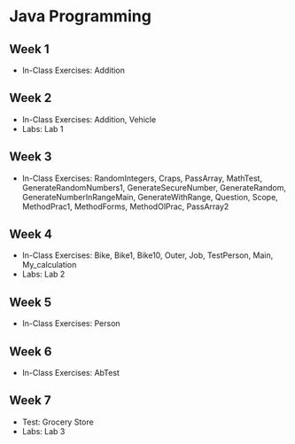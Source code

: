 # Java Programming

## Week 1

- In-Class Exercises: Addition

## Week 2

- In-Class Exercises: Addition, Vehicle
- Labs: Lab 1

## Week 3

- In-Class Exercises: RandomIntegers, Craps, PassArray, MathTest, GenerateRandomNumbers1, GenerateSecureNumber, GenerateRandom, GenerateNumberInRangeMain, GenerateWithRange, Question, Scope, MethodPrac1, MethodForms, MethodOlPrac, PassArray2

## Week 4

- In-Class Exercises: Bike, Bike1, Bike10, Outer, Job, TestPerson, Main, My_calculation
- Labs: Lab 2

## Week 5

- In-Class Exercises: Person

## Week 6

- In-Class Exercises: AbTest

## Week 7

- Test: Grocery Store
- Labs: Lab 3
